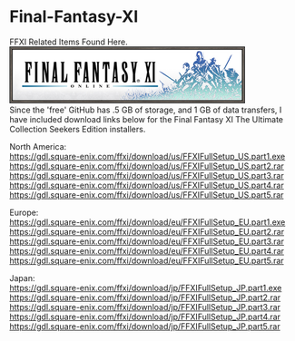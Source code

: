 # Final-Fantasy-XI<br>
FFXI Related Items Found Here.<br>
<img src="Final Fantasy XI Small Banner.jpg"> <br>
Since the 'free' GitHub has .5 GB of storage, and 1 GB of data transfers, I have included download links below for the Final Fantasy XI The Ultimate Collection Seekers Edition installers.

North America:<br>
https://gdl.square-enix.com/ffxi/download/us/FFXIFullSetup_US.part1.exe<br>
https://gdl.square-enix.com/ffxi/download/us/FFXIFullSetup_US.part2.rar<br>
https://gdl.square-enix.com/ffxi/download/us/FFXIFullSetup_US.part3.rar<br>
https://gdl.square-enix.com/ffxi/download/us/FFXIFullSetup_US.part4.rar<br>
https://gdl.square-enix.com/ffxi/download/us/FFXIFullSetup_US.part5.rar<br>

Europe:<br>
https://gdl.square-enix.com/ffxi/download/eu/FFXIFullSetup_EU.part1.exe<br>
https://gdl.square-enix.com/ffxi/download/eu/FFXIFullSetup_EU.part2.rar<br>
https://gdl.square-enix.com/ffxi/download/eu/FFXIFullSetup_EU.part3.rar<br>
https://gdl.square-enix.com/ffxi/download/eu/FFXIFullSetup_EU.part4.rar<br>
https://gdl.square-enix.com/ffxi/download/eu/FFXIFullSetup_EU.part5.rar<br>

Japan:<br>
https://gdl.square-enix.com/ffxi/download/jp/FFXIFullSetup_JP.part1.exe<br>
https://gdl.square-enix.com/ffxi/download/jp/FFXIFullSetup_JP.part2.rar<br>
https://gdl.square-enix.com/ffxi/download/jp/FFXIFullSetup_JP.part3.rar<br>
https://gdl.square-enix.com/ffxi/download/jp/FFXIFullSetup_JP.part4.rar<br>
https://gdl.square-enix.com/ffxi/download/jp/FFXIFullSetup_JP.part5.rar<br>
